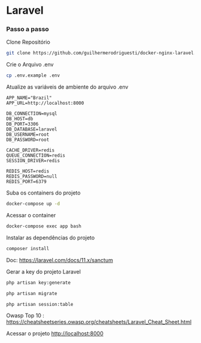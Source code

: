 
# Laravel

### Passo a passo
Clone Repositório
```sh
git clone https://github.com/guilhermerodriguesti/docker-nginx-laravel.git
```


Crie o Arquivo .env
```sh
cp .env.example .env
```


Atualize as variáveis de ambiente do arquivo .env
```dosini
APP_NAME="Brazil"
APP_URL=http://localhost:8000

DB_CONNECTION=mysql
DB_HOST=db
DB_PORT=3306
DB_DATABASE=laravel
DB_USERNAME=root
DB_PASSWORD=root

CACHE_DRIVER=redis
QUEUE_CONNECTION=redis
SESSION_DRIVER=redis

REDIS_HOST=redis
REDIS_PASSWORD=null
REDIS_PORT=6379
```


Suba os containers do projeto
```sh
docker-compose up -d
```


Acessar o container
```sh
docker-compose exec app bash
```


Instalar as dependências do projeto
```sh
composer install
```

Doc: https://laravel.com/docs/11.x/sanctum

Gerar a key do projeto Laravel
```sh
php artisan key:generate

php artisan migrate

php artisan session:table

```
Owasp Top 10 : https://cheatsheetseries.owasp.org/cheatsheets/Laravel_Cheat_Sheet.html

Acessar o projeto
[http://localhost:8000](http://localhost:8000)



